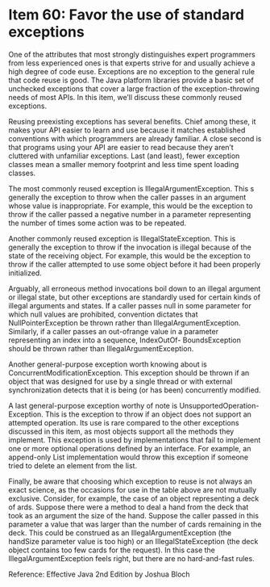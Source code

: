 # Item 60: Favor the use of standard exceptions

One of the attributes that most strongly distinguishes expert programmers from less experienced ones is that experts strive for and usually achieve a high degree of code euse. Exceptions are no exception to the general rule that code reuse is good. The Java platform libraries provide a basic set of unchecked exceptions that cover a large fraction of the exception-throwing needs of most APIs. In this item, we’ll discuss these commonly reused exceptions.

Reusing preexisting exceptions has several benefits. Chief among these, it makes your API easier to learn and use because it matches established conventions with which programmers are already familiar. A close second is that programs using your API are easier to read because they aren’t cluttered with unfamiliar exceptions. Last (and least), fewer exception classes mean a smaller memory footprint and less time spent loading classes.

The most commonly reused exception is IllegalArgumentException. This s generally the exception to throw when the caller passes in an argument whose value is inappropriate. For example, this would be the exception to throw if the caller passed a negative number in a parameter representing the number of times some action was to be repeated.

Another commonly reused exception is IllegalStateException. This is generally the exception to throw if the invocation is illegal because of the state of the receiving object. For example, this would be the exception to throw if the caller attempted to use some object before it had been properly initialized.

Arguably, all erroneous method invocations boil down to an illegal argument or illegal state, but other exceptions are standardly used for certain kinds of illegal arguments and states. If a caller passes null in some parameter for which null values are prohibited, convention dictates that NullPointerException be thrown rather than IllegalArgumentException. Similarly, if a caller passes an out-ofrange value in a parameter representing an index into a sequence, IndexOutOf- BoundsException should be thrown rather than IllegalArgumentException.

Another general-purpose exception worth knowing about is ConcurrentModificationException. This exception should be thrown if an object that was designed for use by a single thread or with external synchronization detects that it is being (or has been) concurrently modified.

A last general-purpose exception worthy of note is UnsupportedOperation-Exception. This is the exception to throw if an object does not support an attempted operation. Its use is rare compared to the other exceptions discussed in this item, as most objects support all the methods they implement. This exception is used by implementations that fail to implement one or more optional operations defined by an interface. For example, an append-only List implementation would throw this exception if someone tried to delete an element from the list.

Finally, be aware that choosing which exception to reuse is not always an exact science, as the occasions for use in the table above are not mutually exclusive. Consider, for example, the case of an object representing a deck of ards. Suppose there were a method to deal a hand from the deck that took as an argument the size of the hand. Suppose the caller passed in this parameter a value that was larger than the number of cards remaining in the deck. This could be construed as an IllegalArgumentException (the handSize parameter value is too high) or an IllegalStateException (the deck object contains too few cards for the request). In this case the IllegalArgumentException feels right, but there are no hard-and-fast rules.


Reference: Effective Java 2nd Edition by Joshua Bloch